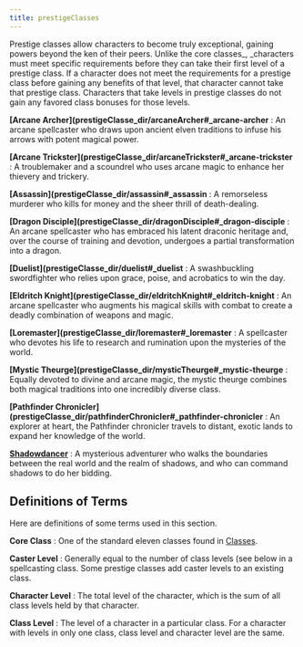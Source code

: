 ```yaml
---
title: prestigeClasses
---
```

Prestige classes allow characters to become truly exceptional, gaining powers beyond the ken of their peers. Unlike the core classes_, _characters must meet specific requirements before they can take their first level of a prestige class. If a character does not meet the requirements for a prestige class before gaining any benefits of that level, that character cannot take that prestige class. Characters that take levels in prestige classes do not gain any favored class bonuses for those levels.

**[Arcane Archer](prestigeClasse_dir/arcaneArcher#_arcane-archer** : An arcane spellcaster who draws upon ancient elven traditions to infuse his arrows with potent magical power.

**[Arcane Trickster](prestigeClasse_dir/arcaneTrickster#_arcane-trickster** : A troublemaker and a scoundrel who uses arcane magic to enhance her thievery and trickery.

**[Assassin](prestigeClasse_dir/assassin#_assassin** : A remorseless murderer who kills for money and the sheer thrill of death-dealing.

**[Dragon Disciple](prestigeClasse_dir/dragonDisciple#_dragon-disciple** : An arcane spellcaster who has embraced his latent draconic heritage and, over the course of training and devotion, undergoes a partial transformation into a dragon.

**[Duelist](prestigeClasse_dir/duelist#_duelist** : A swashbuckling swordfighter who relies upon grace, poise, and acrobatics to win the day.

**[Eldritch Knight](prestigeClasse_dir/eldritchKnight#_eldritch-knight** : An arcane spellcaster who augments his magical skills with combat to create a deadly combination of weapons and magic.

**[Loremaster](prestigeClasse_dir/loremaster#_loremaster** : A spellcaster who devotes his life to research and rumination upon the mysteries of the world.

**[Mystic Theurge](prestigeClasse_dir/mysticTheurge#_mystic-theurge** : Equally devoted to divine and arcane magic, the mystic theurge combines both magical traditions into one incredibly diverse class.

**[Pathfinder Chronicler](prestigeClasse_dir/pathfinderChronicler#_pathfinder-chronicler** : An explorer at heart, the Pathfinder chronicler travels to distant, exotic lands to expand her knowledge of the world.

**[Shadowdancer](prestigeClasse_dir/shadowdancer#_shadowdancer)** : A mysterious adventurer who walks the boundaries between the real world and the realm of shadows, and who can command shadows to do her bidding.

## Definitions of Terms

Here are definitions of some terms used in this section.

**Core Class** : One of the standard eleven classes found in [Classes](classes).

**Caster Level** : Generally equal to the number of class levels (see below in a spellcasting class. Some prestige classes add caster levels to an existing class.

**Character Level** : The total level of the character, which is the sum of all class levels held by that character.

**Class Level** : The level of a character in a particular class. For a character with levels in only one class, class level and character level are the same.

